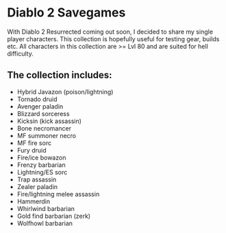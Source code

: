 # Diablo 2 Savegames

With Diablo 2 Resurrected coming out soon, I decided to share my single player characters.
This collection is hopefully useful for testing gear, builds etc.
All characters in this collection are >= Lvl 80 and are suited for hell difficulty.  
## The collection includes:

* Hybrid Javazon (poison/lightning)
* Tornado druid
* Avenger paladin
* Blizzard sorceress
* Kicksin (kick assassin)
* Bone necromancer
* MF summoner necro
* MF fire sorc
* Fury druid
* Fire/ice bowazon
* Frenzy barbarian
* Lightning/ES sorc
* Trap assassin
* Zealer paladin
* Fire/lightning melee assassin 
* Hammerdin
* Whirlwind barbarian
* Gold find barbarian (zerk)
* Wolfhowl barbarian


